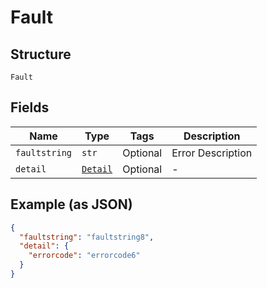 
# Fault

## Structure

`Fault`

## Fields

| Name | Type | Tags | Description |
|  --- | --- | --- | --- |
| `faultstring` | `str` | Optional | Error Description |
| `detail` | [`Detail`](../../doc/models/detail.md) | Optional | - |

## Example (as JSON)

```json
{
  "faultstring": "faultstring8",
  "detail": {
    "errorcode": "errorcode6"
  }
}
```

